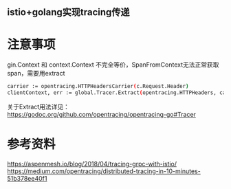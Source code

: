 istio+golang实现tracing传递
--------------------------------------------

# 注意事项
gin.Context 和 context.Context 不完全等价，SpanFromContext无法正常获取span，需要用extract

```bash
carrier := opentracing.HTTPHeadersCarrier(c.Request.Header)
clientContext, err := global.Tracer.Extract(opentracing.HTTPHeaders, carrier)
```

关于Extract用法详见： https://godoc.org/github.com/opentracing/opentracing-go#Tracer

# 参考资料
https://aspenmesh.io/blog/2018/04/tracing-grpc-with-istio/
https://medium.com/opentracing/distributed-tracing-in-10-minutes-51b378ee40f1
